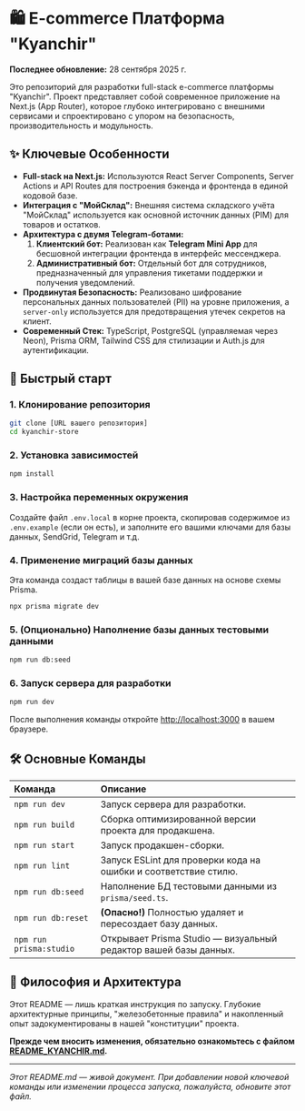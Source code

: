 # 🛍️ E-commerce Платформа "Kyanchir"

**Последнее обновление:** 28 сентября 2025 г.

Это репозиторий для разработки full-stack e-commerce платформы "Kyanchir". Проект представляет собой современное приложение на Next.js (App Router), которое глубоко интегрировано с внешними сервисами и спроектировано с упором на безопасность, производительность и модульность.

## ✨ Ключевые Особенности

-   **Full-stack на Next.js:** Используются React Server Components, Server Actions и API Routes для построения бэкенда и фронтенда в единой кодовой базе.
-   **Интеграция с "МойСклад":** Внешняя система складского учёта "МойСклад" используется как основной источник данных (PIM) для товаров и остатков.
-   **Архитектура с двумя Telegram-ботами:**
    1.  **Клиентский бот:** Реализован как **Telegram Mini App** для бесшовной интеграции фронтенда в интерфейс мессенджера.
    2.  **Административный бот:** Отдельный бот для сотрудников, предназначенный для управления тикетами поддержки и получения уведомлений.
-   **Продвинутая Безопасность:** Реализовано шифрование персональных данных пользователей (PII) на уровне приложения, а `server-only` используется для предотвращения утечек секретов на клиент.
-   **Современный Стек:** TypeScript, PostgreSQL (управляемая через Neon), Prisma ORM, Tailwind CSS для стилизации и Auth.js для аутентификации.

## 🚀 Быстрый старт

### 1. **Клонирование репозитория**
```bash
git clone [URL вашего репозитория]
cd kyanchir-store
```

### 2. **Установка зависимостей**
```bash
npm install
```

### 3. **Настройка переменных окружения**
Создайте файл `.env.local` в корне проекта, скопировав содержимое из `.env.example` (если он есть), и заполните его вашими ключами для базы данных, SendGrid, Telegram и т.д.

### 4. **Применение миграций базы данных**
Эта команда создаст таблицы в вашей базе данных на основе схемы Prisma.
```bash
npx prisma migrate dev
```

### 5. **(Опционально) Наполнение базы данных тестовыми данными**
```bash
npm run db:seed
```

### 6. **Запуск сервера для разработки**
```bash
npm run dev
```
После выполнения команды откройте [http://localhost:3000](http://localhost:3000) в вашем браузере.

## 🛠️ Основные Команды

| Команда | Описание |
| :--- | :--- |
| `npm run dev` | Запуск сервера для разработки. |
| `npm run build` | Сборка оптимизированной версии проекта для продакшена. |
| `npm run start` | Запуск продакшен-сборки. |
| `npm run lint` | Запуск ESLint для проверки кода на ошибки и соответствие стилю. |
| `npm run db:seed` | Наполнение БД тестовыми данными из `prisma/seed.ts`. |
| `npm run db:reset` | **(Опасно!)** Полностью удаляет и пересоздает базу данных. |
| `npm run prisma:studio`| Открывает Prisma Studio — визуальный редактор вашей базы данных. |

## 📜 Философия и Архитектура

Этот README — лишь краткая инструкция по запуску. Глубокие архитектурные принципы, "железобетонные правила" и накопленный опыт задокументированы в нашей "конституции" проекта.

**Прежде чем вносить изменения, обязательно ознакомьтесь с файлом [README_KYANCHIR.md](./README_KYANCHIR.md).**

---

*Этот README.md — живой документ. При добавлении новой ключевой команды или изменении процесса запуска, пожалуйста, обновите этот файл.*
```
